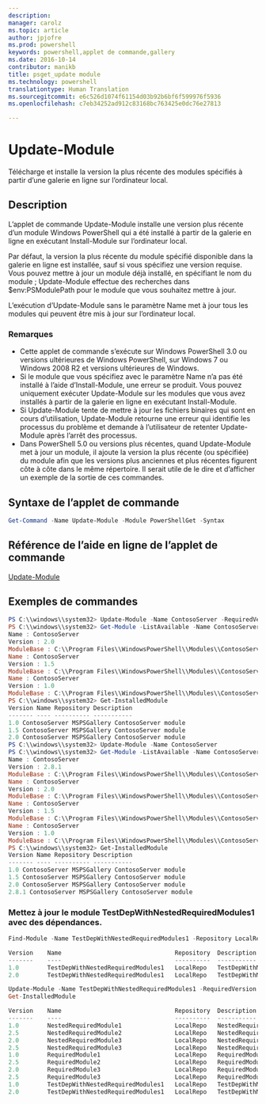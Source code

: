 ```yaml
---
description: 
manager: carolz
ms.topic: article
author: jpjofre
ms.prod: powershell
keywords: powershell,applet de commande,gallery
ms.date: 2016-10-14
contributor: manikb
title: psget_update module
ms.technology: powershell
translationtype: Human Translation
ms.sourcegitcommit: e6c526d1074f61154d03b92b6bf6f599976f5936
ms.openlocfilehash: c7eb34252ad912c83168bc763425e0dc76e27813

---
```


# Update-Module

Télécharge et installe la version la plus récente des modules spécifiés à partir d’une galerie en ligne sur l’ordinateur local.

## Description

L’applet de commande Update-Module installe une version plus récente d’un module Windows PowerShell qui a été installé à partir de la galerie en ligne en exécutant Install-Module sur l’ordinateur local.

Par défaut, la version la plus récente du module spécifié disponible dans la galerie en ligne est installée, sauf si vous spécifiez une version requise. Vous pouvez mettre à jour un module déjà installé, en spécifiant le nom du module ; Update-Module effectue des recherches dans $env:PSModulePath pour le module que vous souhaitez mettre à jour.

L’exécution d’Update-Module sans le paramètre Name met à jour tous les modules qui peuvent être mis à jour sur l’ordinateur local.

### Remarques

- Cette applet de commande s’exécute sur Windows PowerShell 3.0 ou versions ultérieures de Windows PowerShell, sur Windows 7 ou Windows 2008 R2 et versions ultérieures de Windows.
- Si le module que vous spécifiez avec le paramètre Name n’a pas été installé à l’aide d’Install-Module, une erreur se produit. Vous pouvez uniquement exécuter Update-Module sur les modules que vous avez installés à partir de la galerie en ligne en exécutant Install-Module.
- Si Update-Module tente de mettre à jour les fichiers binaires qui sont en cours d’utilisation, Update-Module retourne une erreur qui identifie les processus du problème et demande à l’utilisateur de retenter Update-Module après l’arrêt des processus.
- Dans PowerShell 5.0 ou versions plus récentes, quand Update-Module met à jour un module, il ajoute la version la plus récente (ou spécifiée) du module afin que les versions plus anciennes et plus récentes figurent côte à côte dans le même répertoire. Il serait utile de le dire et d’afficher un exemple de la sortie de ces commandes.


## Syntaxe de l’applet de commande
```powershell
Get-Command -Name Update-Module -Module PowerShellGet -Syntax
```

## Référence de l’aide en ligne de l’applet de commande

[Update-Module](http://go.microsoft.com/fwlink/?LinkID=398576)


## Exemples de commandes

```powershell
PS C:\\windows\\system32> Update-Module -Name ContosoServer -RequiredVersion 1.5
PS C:\\windows\\system32> Get-Module -ListAvailable -Name ContosoServer | Format-List Name,Version,ModuleBase
Name : ContosoServer
Version : 2.0
ModuleBase : C:\\Program Files\\WindowsPowerShell\\Modules\\ContosoServer\\2.0
Name : ContosoServer
Version : 1.5
ModuleBase : C:\\Program Files\\WindowsPowerShell\\Modules\\ContosoServer\\1.5
Name : ContosoServer
Version : 1.0
ModuleBase : C:\\Program Files\\WindowsPowerShell\\Modules\\ContosoServer\\1.0
PS C:\\windows\\system32> Get-InstalledModule
Version Name Repository Description
------- ---- ---------- -----------
1.0 ContosoServer MSPSGallery ContosoServer module
1.5 ContosoServer MSPSGallery ContosoServer module
2.0 ContosoServer MSPSGallery ContosoServer module
PS C:\\windows\\system32> Update-Module -Name ContosoServer
PS C:\\windows\\system32> Get-Module -ListAvailable -Name ContosoServer | Format-List Name,Version,ModuleBase
Name : ContosoServer
Version : 2.8.1
ModuleBase : C:\\Program Files\\WindowsPowerShell\\Modules\\ContosoServer\\2.8.1
Name : ContosoServer
Version : 2.0
ModuleBase : C:\\Program Files\\WindowsPowerShell\\Modules\\ContosoServer\\2.0
Name : ContosoServer
Version : 1.5
ModuleBase : C:\\Program Files\\WindowsPowerShell\\Modules\\ContosoServer\\1.5
Name : ContosoServer
Version : 1.0
ModuleBase : C:\\Program Files\\WindowsPowerShell\\Modules\\ContosoServer\\1.0
PS C:\\windows\\system32> Get-InstalledModule
Version Name Repository Description
------- ---- ---------- -----------
1.0 ContosoServer MSPSGallery ContosoServer module
1.5 ContosoServer MSPSGallery ContosoServer module
2.0 ContosoServer MSPSGallery ContosoServer module
2.8.1 ContosoServer MSPSGallery ContosoServer module
```


###  Mettez à jour le module TestDepWithNestedRequiredModules1 avec des dépendances.
```powershell
Find-Module -Name TestDepWithNestedRequiredModules1 -Repository LocalRepo -AllVersions

Version    Name                                Repository  Description
-------    ----                                ----------  -----------
1.0        TestDepWithNestedRequiredModules1   LocalRepo   TestDepWithNestedRequiredModules1 module
2.0        TestDepWithNestedRequiredModules1   LocalRepo   TestDepWithNestedRequiredModules1 module

Update-Module -Name TestDepWithNestedRequiredModules1 -RequiredVersion 2.0
Get-InstalledModule

Version    Name                                Repository  Description
-------    ----                                ----------  -----------
1.0        NestedRequiredModule1               LocalRepo   NestedRequiredModule1 module
2.5        NestedRequiredModule2               LocalRepo   NestedRequiredModule2 module
2.0        NestedRequiredModule3               LocalRepo   NestedRequiredModule3 module
2.5        NestedRequiredModule3               LocalRepo   NestedRequiredModule3 module
1.0        RequiredModule1                     LocalRepo   RequiredModule1 module
2.5        RequiredModule2                     LocalRepo   RequiredModule2 module
2.0        RequiredModule3                     LocalRepo   RequiredModule3 module
2.5        RequiredModule3                     LocalRepo   RequiredModule3 module
1.0        TestDepWithNestedRequiredModules1   LocalRepo   TestDepWithNestedRequiredModules1 module
2.0        TestDepWithNestedRequiredModules1   LocalRepo   TestDepWithNestedRequiredModules1 module
```




<!--HONumber=Oct16_HO2-->


